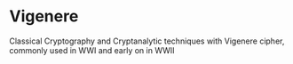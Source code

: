 # Vigenere

Classical Cryptography and Cryptanalytic techniques with Vigenere cipher, commonly used in WWI and early on in WWII
